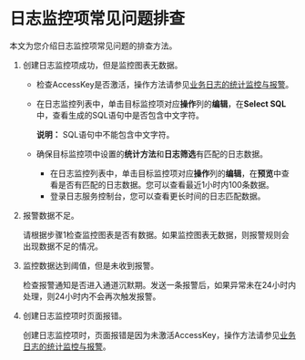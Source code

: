 # 日志监控项常见问题排查

本文为您介绍日志监控项常见问题的排查方法。

1.  创建日志监控项成功，但是监控图表无数据。

    -   检查AccessKey是否激活，操作方法请参见[业务日志的统计监控与报警](/cn.zh-CN/最佳实践/日志监控最佳实践/业务日志的统计监控与报警.md)。
    -   在日志监控列表中，单击目标监控项对应**操作**列的**编辑**，在**Select SQL**中，查看生成的SQL语句中是否包含中文字符。

        **说明：** SQL语句中不能包含中文字符。

    -   确保目标监控项中设置的**统计方法**和**日志筛选**有匹配的日志数据。
        -   在日志监控列表中，单击目标监控项对应**操作**列的**编辑**，在**预览**中查看是否有匹配的日志数据。您可以查看最近1小时内100条数据。
        -   登录日志服务控制台，您可以查看更长时间的日志匹配数据。
2.  报警数据不足。

    请根据步骤1检查监控图表是否有数据。如果监控图表无数据，则报警规则会出现数据不足的情况。

3.  监控数据达到阈值，但是未收到报警。

    检查报警通知是否进入通道沉默期。发送一条报警后，如果异常未在24小时内处理，则24小时内不会再次触发报警。

4.  创建日志监控项时页面报错。

    创建日志监控项时，页面报错是因为未激活AccessKey，操作方法请参见[业务日志的统计监控与报警](/cn.zh-CN/最佳实践/日志监控最佳实践/业务日志的统计监控与报警.md)。


